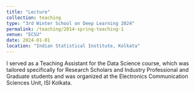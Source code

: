 ```yaml
---
title: "Lecture"
collection: teaching
type: "3rd Winter School on Deep Learning 2024"
permalink: /teaching/2014-spring-teaching-1
venue: "ECSU"
date: 2024-01-01
location: "Indian Statistical Institute, Kolkata"
---
```


I served as a Teaching Assistant for the Data Science course, which was tailored specifically for Research Scholars and Industry Professional and Graduate students and was organized at the Electronics Communication Sciences Unit, ISI Kolkata.


<!---

Heading 1
======

Heading 2
======

Heading 3
======
--->
